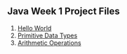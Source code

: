 ## Java Week 1 Project Files

1. [Hello World](HelloWorld.java)
2. [Primitive Data Types](PrimitiveDataTypes.java)
3. [Arithmetic Operations](ArithmeticOperations.Java)

